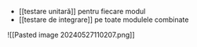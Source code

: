 - [[testare unitară]] pentru fiecare modul
- [[testare de integrare]] pe toate modulele combinate

![[Pasted image 20240527110207.png]]